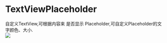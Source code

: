 TextViewPlaceholder
===================

自定义TextView,可根据内容来 是否显示 Placeholder,可自定义Placeholder的文字颜色、大小.<br>
<img src="http://7xj1v1.com1.z0.glb.clouddn.com/textView.gif" />

